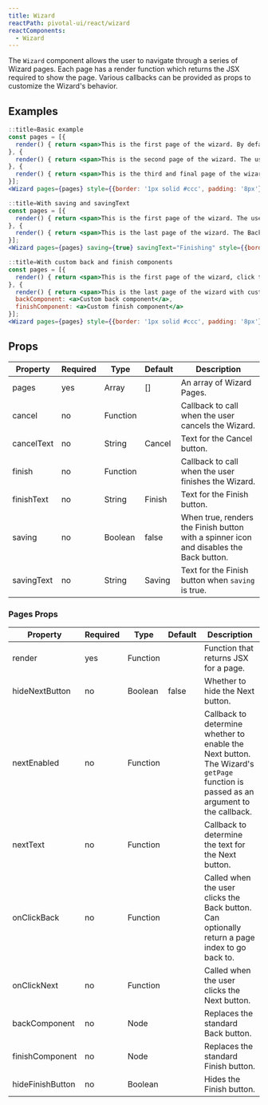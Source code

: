 ```yaml
---
title: Wizard
reactPath: pivotal-ui/react/wizard
reactComponents:
  - Wizard
---
```


The `Wizard` component allows the user to navigate through a series of Wizard pages. Each page has a render function which returns the JSX required to show the page. Various callbacks can be provided as props to customize the Wizard's behavior.

## Examples

```jsx
::title=Basic example
const pages = [{
  render() { return <span>This is the first page of the wizard. By default, the wizard cannot be cancelled. The user cannot go back from the first page. Click the Next button to proceed.</span>}
}, {
  render() { return <span>This is the second page of the wizard. The user can click Back or Next.</span>}
}, {
  render() { return <span>This is the third and final page of the wizard. The user can click Back or Finish</span>}
}];
<Wizard pages={pages} style={{border: '1px solid #ccc', padding: '8px'}} finish={() => alert('All done!')}/>

```

```jsx
::title=With saving and savingText
const pages = [{
  render() { return <span>This is the first page of the wizard. The user can click Next.</span>}
}, {
  render() { return <span>This is the last page of the wizard. The Back button is disabled and the Finish button shows a spinner icon.</span>}
}];
<Wizard pages={pages} saving={true} savingText="Finishing" style={{border: '1px solid #ccc', padding: '8px'}} finish={() => alert('All done!')}/>

```

```jsx
::title=With custom back and finish components
const pages = [{
  render() { return <span>This is the first page of the wizard, click the Next button to see the custom back and finish components.</span>}
}, {
  render() { return <span>This is the last page of the wizard with custom back and finish components.</span>},
  backComponent: <a>Custom back component</a>,
  finishComponent: <a>Custom finish component</a>
}];
<Wizard pages={pages} style={{border: '1px solid #ccc', padding: '8px'}}/>
```

## Props

Property   | Required | Type     | Default | Description
-----------|----------|----------|---------|------------
pages      | yes      | Array    | []      | An array of Wizard Pages.
cancel     | no       | Function |         | Callback to call when the user cancels the Wizard.
cancelText | no       | String   | Cancel  | Text for the Cancel button.
finish     | no       | Function |         | Callback to call when the user finishes the Wizard.
finishText | no       | String   | Finish  | Text for the Finish button.
saving     | no       | Boolean  | false   | When true, renders the Finish button with a spinner icon and disables the Back button.
savingText | no       | String   | Saving  | Text for the Finish button when `saving` is true.

### Pages Props

Property         | Required | Type     | Default | Description
-----------------|----------|----------|---------|------------
render           | yes      | Function |         | Function that returns JSX for a page.
hideNextButton   | no       | Boolean  | false   | Whether to hide the Next button.
nextEnabled      | no       | Function |         | Callback to determine whether to enable the Next button. The Wizard's `getPage` function is passed as an argument to the callback.
nextText         | no       | Function |         | Callback to determine the text for the Next button.
onClickBack      | no       | Function |         | Called when the user clicks the Back button. Can optionally return a page index to go back to.
onClickNext      | no       | Function |         | Called when the user clicks the Next button.
backComponent    | no       | Node     |         | Replaces the standard Back button.
finishComponent  | no       | Node     |         | Replaces the standard Finish button.
hideFinishButton | no       | Boolean  |         | Hides the Finish button.
